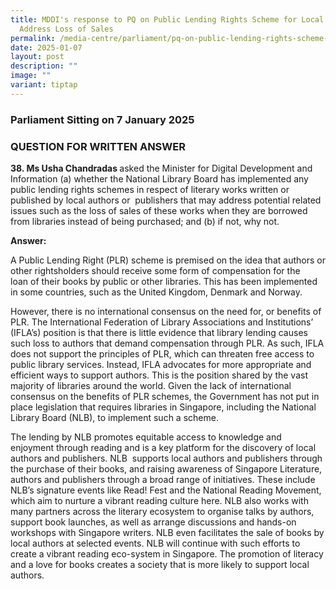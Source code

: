 ```yaml
---
title: MDDI's response to PQ on Public Lending Rights Scheme for Local Works to
  Address Loss of Sales
permalink: /media-centre/parliament/pq-on-public-lending-rights-scheme-local-works-address-loss-of-sales/
date: 2025-01-07
layout: post
description: ""
image: ""
variant: tiptap
---
```

<h3>Parliament Sitting on 7 January 2025</h3>
<h3>QUESTION FOR WRITTEN ANSWER</h3>
<p><strong>38. Ms Usha Chandradas </strong>asked the Minister for Digital
Development and Information (a) whether the National Library Board has
implemented any public lending&nbsp;rights schemes in respect of literary
works written or published by local authors or&nbsp; publishers that may
address potential related issues such as the loss of sales of these&nbsp;works
when they are borrowed from libraries instead of being purchased; and (b)
if not,&nbsp;why not.</p>
<p><strong>Answer:</strong>
</p>
<p>A Public Lending Right (PLR) scheme is premised on the idea&nbsp;that
authors or other rightsholders should receive some form of compensation
for the loan&nbsp;of their books by public or other libraries. This has
been implemented in some countries,&nbsp;such as the United Kingdom, Denmark
and Norway.&nbsp;</p>
<p>However, there is no international consensus on the need for, or benefits
of PLR. The&nbsp;International Federation of Library Associations and Institutions’
(IFLA’s) position is&nbsp;that there is little evidence that library lending
causes such loss to authors that demand&nbsp;compensation through PLR.
As such, IFLA does not support the principles of PLR,&nbsp;which can threaten
free access to public library services. Instead, IFLA advocates for&nbsp;more
appropriate and efficient ways to support authors. This is the position
shared by the&nbsp;vast majority of libraries around the world. Given the
lack of international consensus on&nbsp;the benefits of PLR schemes, the
Government has not put in place legislation that requires libraries in
Singapore, including the National Library Board (NLB), to implement such
a scheme.&nbsp;</p>
<p>The lending by NLB promotes equitable access to knowledge and enjoyment
through&nbsp;reading and is a key platform for the discovery of local authors
and publishers. NLB&nbsp; supports local authors and publishers through
the purchase of their books, and raising awareness of Singapore Literature,
authors and publishers through a broad range of&nbsp;initiatives. These
include NLB’s signature events like Read! Fest and the National Reading
Movement, which aim to nurture a vibrant reading culture here. NLB also
works&nbsp;with many partners across the literary ecosystem to organise
talks by authors, support&nbsp;book launches, as well as arrange discussions
and hands-on workshops with Singapore&nbsp;writers. NLB even facilitates
the sale of books by local authors at selected events. NLB&nbsp;will continue
with such efforts to create a vibrant reading eco-system in Singapore.
The promotion of literacy and a love for books creates a society that is
more likely to support local authors.</p>
